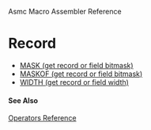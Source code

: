 Asmc Macro Assembler Reference

# Record

- [MASK (get record or field bitmask)](operator-mask.md)
- [MASKOF (get record or field bitmask)](operator-maskof.md)
- [WIDTH (get record or field width)](operator-width.md)

#### See Also

[Operators Reference](readme.md)
